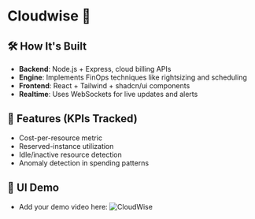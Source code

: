 # Cloudwise 🚀

 

## 🛠️ How It's Built
- **Backend**: Node.js + Express, cloud billing APIs  
- **Engine**: Implements FinOps techniques like rightsizing and scheduling  
- **Frontend**: React + Tailwind + shadcn/ui components  
- **Realtime**: Uses WebSockets for live updates and alerts  

## 🧩 Features (KPIs Tracked)
- Cost-per-resource metric  
- Reserved-instance utilization  
- Idle/inactive resource detection  
- Anomaly detection in spending patterns  

## 🎥 UI Demo
- Add your demo video here:
![CloudWise](https://github.com/user-attachments/assets/7550f058-c968-450d-b550-9ce2ad21430d)
